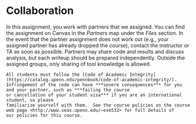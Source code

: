 # Collaboration

In this assignment, you work with partners that we assigned.  You can find
the assignment on Canvas in the *Partners* map under the
*Files* section.  In the event that
the partner assignment does not work out (e.g., your assigned partner
has already dropped the course), contact the instructor or TA as soon
as possible.  Partners may share code and results and discuss analysis, but
each writeup should be prepared independently.  Outside the assigned groups,
only sharing of tool knowledge is allowed.


```{warning}
All students must follow the [Code of Academic Integrity](https://catalog.upenn.edu/pennbook/code-of-academic-integrity/).
Infringement of the code can have ***severe consequences*** for you and your partner, such as ***failing the course
or cancellation of your student visa*** if you are an international student, so please
familiarize yourself with them.  See the course policies on the course
web page <http://www.seas.upenn.edu/~ese532> for full details of
our policies for this course.
```